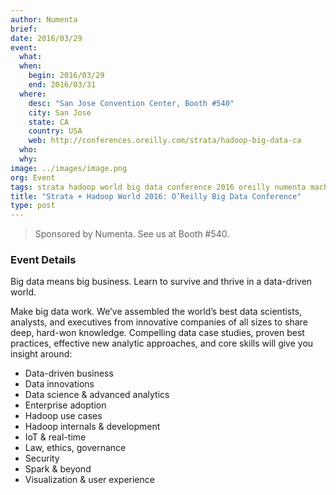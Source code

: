```yaml
---
author: Numenta
brief:
date: 2016/03/29
event:
  what:
  when:
    begin: 2016/03/29
    end: 2016/03/31
  where:
    desc: "San Jose Convention Center, Booth #540"
    city: San Jose
    state: CA
    country: USA
    web: http://conferences.oreilly.com/strata/hadoop-big-data-ca
  who:
  why:
image: ../images/image.png
org: Event
tags: strata hadoop world big data conference 2016 oreilly numenta machine intelligence
title: "Strata + Hadoop World 2016: O’Reilly Big Data Conference"
type: post
---
```


> Sponsored by Numenta. See us at Booth #540.

### Event Details

Big data means big business. Learn to survive and thrive in a data-driven world.

Make big data work. We’ve assembled the world’s best data scientists, analysts,
and executives from innovative companies of all sizes to share deep, hard-won
knowledge. Compelling data case studies, proven best practices, effective new
analytic approaches, and core skills will give you insight around:

* Data-driven business
* Data innovations
* Data science & advanced analytics
* Enterprise adoption
* Hadoop use cases
* Hadoop internals & development
* IoT & real-time
* Law, ethics, governance
* Security
* Spark & beyond
* Visualization & user experience
